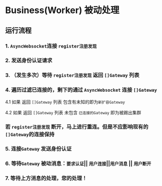 # Business(Worker) 被动处理


## 运行流程

### 1. `AsyncWebsocket`连接 `register注册发现`

### 2. 发送身份认证请求
### 3. （发生多次）等待 `register注册发现` 返回 `[]Gateway` 列表

### 4.  遍历过滤已连接的，剩下的通过 `AsyncWebsocket` 连接 `[]Gateway` 

4.1 如果  返回 `[]Gateway` 列表 包含有未知的即为`新扩容Gateway`

4.2 如果 返回 `[]Gateway` 列表 未包含 `已连接的Gateway` 即为被踢出集群 


### 若 `register注册发现`  断开，马上进行重连。但是不应影响现有的`[]Gateway`的连接保持

### 5. 连接`Gateway` 发送身份认证

### 6. 等待`Gateway` 被动消息：`要求认证`|| `用户连接`||`用户消息` || `用户断开`

### 7. 等待上方消息的处理，您的处理！